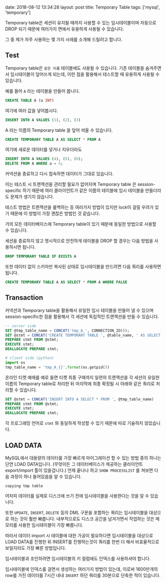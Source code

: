 date: 2018-08-12 13:34:28
layout: post
title: Temporary Table
tags: ['mysql', 'temporary']

Temporary table은 세션이 유지될 때까지 사용할 수 있는 임시테이블이며 자동으로 DROP 되기 때문에 여러가지 면에서 유용하게 사용될 수 있습니다.

그 중 제가 자주 사용하는 몇 가지 사례를 소개해 드릴려고 합니다.

## Test

Temporary table은 `같은 이름` 테이블에도 사용될 수 있습니다.
기존 테이블을 숨겨주면서 임시테이블이 덮어쓰게 되는데, 이런 점을 활용해서 테스트할 때 유용하게 사용될 수 있습니다.

예를 들어 `A` 라는 테이블을 만들어 봅니다.

```sql
CREATE TABLE A (a INT)
```

여기에 여러 값을 넣어봅시다.

```sql
INSERT INTO A VALUES (1), (2), (3)
```

A 라는 이름의 Temporary table 을 덮어 씌울 수 있습니다.

```sql
CREATE TEMPORARY TABLE A AS SELECT * FROM A
```

여기에 새로운 데이터를 넣거나 지우더라도

```sql
INSERT INTO A VALUES (4), (5), (6);
DELETE FROM A WHERE a = 5;
```

커넥션을 종료하고 다시 접속하면 데이터가 그대로 있습니다.

이는 테스트 시 트랜잭션을 관리할 필요가 없어지며 Temporary table 은 session-specific 하기 때문에 여러 클라이언트가 같은 이름의 테이블에 임시 테이블을 만들더라도 문제가 생기지 않습니다.

테스트 방법은 트랜잭션을 롤백하는 등 여러가지 방법이 있지만 lock이 걸릴 우려가 있기 때문에 이 방법이 가장 괜찮은 방법인 것 같습니다.

거의 모든 데이터베이스에 Temporary table이 있기 때문에 동일한 방법으로 사용할 수 있습니다.

세션을 종료하지 않고 명시적으로 안전하게 테이블을 DROP 할 경우는 다음 방법을 사용하시면 됩니다.

```sql
DROP TEMPORARY TABLE IF EXISTS A
```

또한 데이터 없이 스키마만 복사된 상태로  임시테이블을 만드려면 다음 쿼리를 사용하면 됩니다.

```sql
CREATE TEMPORARY TABLE A AS SELECT * FROM A WHERE FALSE
```

## Transaction

커넥션과 Temporary table을 활용해서 유일한 임시 테이블을 만들어 낼 수 있으며 session-specific한 점을 활용해서 각 세션에 독립적인 트랜잭션을 만들 수 있습니다.

```sql
-- server side
SET @tmp_table_name = CONCAT('tmp_A_', CONNECTION_ID());
SET @stmt = CONCAT('CREATE TEMPORARY TABLE ', @table_name, ' AS SELECT * FROM A');
PREPARE stmt FROM @stmt;
EXECUTE stmt;
DEALLOCATE PREPARE stmt;
```

```python
# client side (python)
import os
tmp_table_name = 'tmp_A_{}'.format(os.getpid())
```

온라인 티켓 예매를 예로 들면 티켓 최종 구매까지 일련의 트랜잭션을 각 세션의 유일한 이름의 Temporary table로 처리한 뒤 마지막에 최종 확정될 시 아래와 같은 쿼리로 처리할 수 있습니다.

```sql
SET @stmt = CONCAT('INSERT INTO A SELECT * FROM ', @tmp_table_name)
PREPARE stmt FROM @stmt;
EXECUTE stmt;
DEALLOCATE PREPARE stmt;
```

각 프로그래밍 언어로  `stmt` 와 동일하게 작성할 수 있기 때문에 따로 기술하지 않았습니다.

## LOAD DATA

MySQL에서 대용량의 데이터를 가장 빠르게 마이그레이션 할 수 있는 방법 중의 하나는 단연 LOAD DATA입니다.
(무엇이든 그 데이터베이스가 제공하는 클라이언트 export/import 툴이 있을겁니다.)
언제 끝나나 하고 `SHOW PROCESSLIST` 를 쳐보면 다음 과정이 하나 들어있음을 알 수 있습니다.

```
copying tmp table
```

어차피 데이터를 실제로 디스크에 쓰기 전에 임시테이블을 사용한다는 것을 알 수 있습니다.

또한 `UPDATE`, `INSERT`, `DELETE` 등의 DML 구문을 포함하는 쿼리는 임시테이블을 대상으로 하는 것이 훨씬 빠릅니다.
내부적으로도 디스크 공간을 남겨가면서 작업하는 것은 메모리를 사용한 임시테이블이 가장 빠릅니다.

따라서 데이터 import 시 테이블에 대한 가공이 필요하다면 임시테이블을 대상으로 LOAD DATA를 진행한 뒤 INSERT를 진행하는것이 쿼리를 한번 더 해서 비효율적으로 보일지라도 가장 빠른 방법입니다.

임시테이블과 조인하려면 임시테이블의 키 컬럼에도 인덱스를 사용하셔야 합니다.

임시테이블에 인덱스를 걸면서 생성하는 여러가지 방법이 있는데, 이로써 1600만개의 row를 가진 데이터를 7시간 내내 `INSERT` 하던 쿼리를 30분으로 단축한 적이 있습니다.

